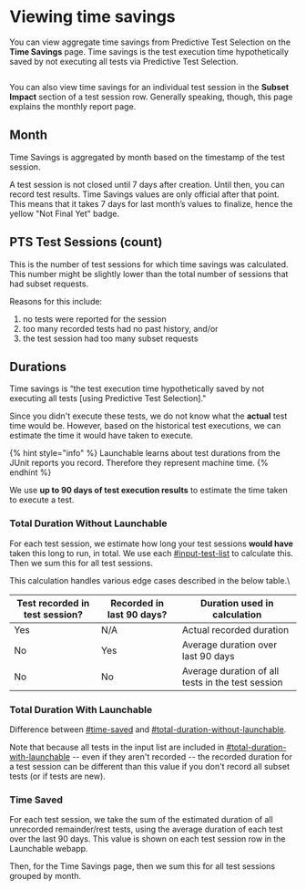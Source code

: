 # Viewing time savings

You can view aggregate time savings from Predictive Test Selection on the **Time Savings** page. Time savings is the test execution time hypothetically saved by not executing all tests via Predictive Test Selection.

<figure><img src="../../.gitbook/assets/Time savings.png" alt=""><figcaption></figcaption></figure>

You can also view time savings for an individual test session in the **Subset Impact** section of a test session row. Generally speaking, though, this page explains the monthly report page.

## Month

Time Savings is aggregated by month based on the timestamp of the test session.

A test session is not closed until 7 days after creation. Until then, you can record test results. Time Savings values are only official after that point. This means that it takes 7 days for last month’s values to finalize, hence the yellow "Not Final Yet" badge.

## PTS Test Sessions (count)

This is the number of test sessions for which time savings was calculated. This number might be slightly lower than the total number of sessions that had subset requests.

Reasons for this include:

1. no tests were reported for the session
2. too many recorded tests had no past history, and/or
3. the test session had too many subset requests

## Durations

Time savings is “the test execution time hypothetically saved by not executing all tests \[using Predictive Test Selection]."

Since you didn't execute these tests, we do not know what the **actual** test time would be. However, based on the historical test executions, we can estimate the time it would have taken to execute.

{% hint style="info" %}
Launchable learns about test durations from the JUnit reports you record. Therefore they represent machine time.
{% endhint %}

We use **up to 90 days of test execution results** to estimate the time taken to execute a test.

### Total Duration Without Launchable

For each test session, we estimate how long your test sessions **would have** taken this long to run, in total. We use each [#input-test-list](../../concepts/subset.md#input-test-list "mention") to calculate this. Then we sum this for all test sessions.

This calculation handles various edge cases described in the below table.\


| Test recorded in test session? | Recorded in last 90 days? | Duration used in calculation                      |
| ------------------------------ | ------------------------- | ------------------------------------------------- |
| Yes                            | N/A                       | Actual recorded duration                          |
| No                             | Yes                       | Average duration over last 90 days                |
| No                             | No                        | Average duration of all tests in the test session |

### Total Duration With Launchable

Difference between [#time-saved](viewing-time-savings.md#time-saved "mention") and [#total-duration-without-launchable](viewing-time-savings.md#total-duration-without-launchable "mention").

Note that because all tests in the input list are included in [#total-duration-with-launchable](viewing-time-savings.md#total-duration-with-launchable "mention") -- even if they aren't recorded -- the recorded duration for a test session can be different than this value if you don't record all subset tests (or if tests are new).

### Time Saved

For each test session, we take the sum of the estimated duration of all unrecorded remainder/rest tests, using the average duration of each test over the last 90 days. This value is shown on each test session row in the Launchable webapp.

Then, for the Time Savings page, then we sum this for all test sessions grouped by month.

